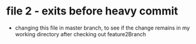 # file 2 - exits before heavy commit

- changing this file in master branch, to see if the change remains in my working directory after checking out feature2Branch
